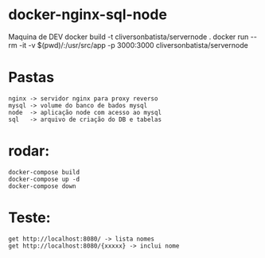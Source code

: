 # docker-nginx-sql-node

Maquina de DEV
docker build -t cliversonbatista/servernode .
docker run --rm -it -v $(pwd)/:/usr/src/app -p 3000:3000 cliversonbatista/servernode                         


# Pastas
    nginx -> servidor nginx para proxy reverso 
    mysql -> volume do banco de bados mysql
    node  -> aplicação node com acesso ao mysql
    sql   -> arquivo de criação do DB e tabelas

# rodar:
    docker-compose build
    docker-compose up -d
    docker-compose down

# Teste:
    get http://localhost:8080/ -> lista nomes
    get http://localhost:8080/{xxxxx} -> inclui nome
